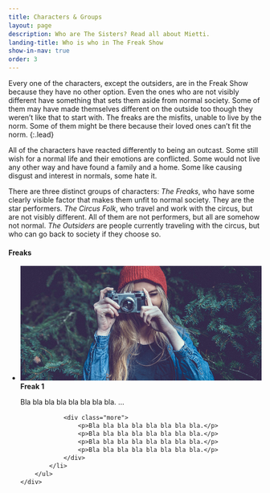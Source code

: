 ```yaml
---
title: Characters & Groups
layout: page
description: Who are The Sisters? Read all about Mietti.
landing-title: Who is who in The Freak Show
show-in-nav: true
order: 3
---
```


Every one of the characters, except the outsiders, are in the Freak Show because they have no other option. Even the ones who are not visibly different have something that sets them aside from normal society. Some of them may have made themselves different on the outside too though they weren’t like that to start with. The freaks are the misfits, unable to live by the norm. Some of them might be there because their loved ones can’t fit the norm.
{:.lead}

All of the characters have reacted differently to being an outcast. Some still wish for a normal life and their emotions are conflicted. Some would not live any other way and have found a family and a home. Some like causing disgust and interest in normals, some hate it.

There are three distinct groups of characters:
_The Freaks_, who have some clearly visible factor that makes them unfit to normal society. They are the star performers. _The Circus Folk_, who travel and work with the circus, but are not visibly different. All of them are not performers, but all are somehow not normal.
_The Outsiders_ are people currently traveling with the circus, but who can go back to society if they choose so.

<div class="row">
    <div class="4u 12u$(small)">
        <h4>Freaks</h4>
        <ul>
            <li>
                <img class="image right" src="assets/images/pic06.jpg" alt=""/>
                <b>Freak 1</b>
                <p>Bla bla bla bla bla bla bla bla. <a>&hellip;</a></p>

                <div class="more">
                    <p>Bla bla bla bla bla bla bla bla.</p>
                    <p>Bla bla bla bla bla bla bla bla.</p>
                    <p>Bla bla bla bla bla bla bla bla.</p>
                    <p>Bla bla bla bla bla bla bla bla.</p>
                </div>
            </li>
        </ul>
    </div>
</div>

